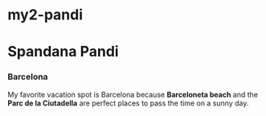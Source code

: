 # my2-pandi
# Spandana Pandi
### Barcelona

My favorite vacation spot is Barcelona because **Barceloneta beach** and the **Parc de la Ciutadella** are perfect places to pass the time on a sunny day.